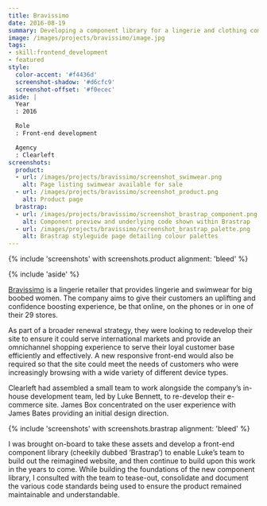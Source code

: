 ```yaml
---
title: Bravissimo
date: 2016-08-19
summary: Developing a component library for a lingerie and clothing company for big boobed women.
image: /images/projects/bravissimo/image.jpg
tags:
- skill:frontend_development
- featured
style:
  color-accent: '#f4436d'
  screenshot-shadow: '#d6cfc9'
  screenshot-offset: '#f0ecec'
aside: |
  Year
  : 2016

  Role
  : Front-end development

  Agency
  : Clearleft
screenshots:
  product:
  - url: /images/projects/bravissimo/screenshot_swimwear.png
    alt: Page listing swimwear available for sale
  - url: /images/projects/bravissimo/screenshot_product.png
    alt: Product page
  brastrap:
  - url: /images/projects/bravissimo/screenshot_brastrap_component.png
    alt: Component preview and underlying code shown within Brastrap
  - url: /images/projects/bravissimo/screenshot_brastrap_palette.png
    alt: Brastrap styleguide page detailing colour palettes
---
```

{% include 'screenshots' with screenshots.product
  alignment: 'bleed'
%}

{% include 'aside' %}

[Bravissimo][1] is a lingerie retailer that provides lingerie and swimwear for big boobed women. The company aims to give their customers an uplifting and confidence boosting experience, be that online, on the phones or in one of their 29 stores.

As part of a broader renewal strategy, they were looking to redevelop their site to ensure it could serve international markets and provide an omnichannel shopping experience to serve their loyal customer base efficiently and effectively. A new responsive front-end would also be required so that the site could meet the needs of customers who were increasingly browsing with a wide variety of different device types.

Clearleft had assembled a small team to work alongside the company’s in-house development team, led by Luke Bennett, to re-develop their e-commerce site. James Box concentrated on the user experience with James Bates providing an initial design direction.

{% include 'screenshots' with screenshots.brastrap
  alignment: 'bleed'
%}

I was brought on-board to take these assets and develop a front-end component library (cheekily dubbed ‘Brastrap’) to enable Luke’s team to build out the reimagined website, and then continue to build upon this work in the years to come. While building the foundations of the new component library, I consulted with the team to tease-out, consolidate and document the various code standards being used to ensure the product remained maintainable and understandable.

[1]: https://www.bravissimo.com
